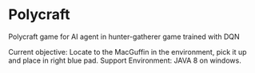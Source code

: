 # Polycraft
Polycraft game for AI agent in hunter-gatherer game trained with DQN

Current objective: Locate to the MacGuffin in the environment, pick it up and place in right blue pad.
Support Environment: JAVA 8 on windows.

